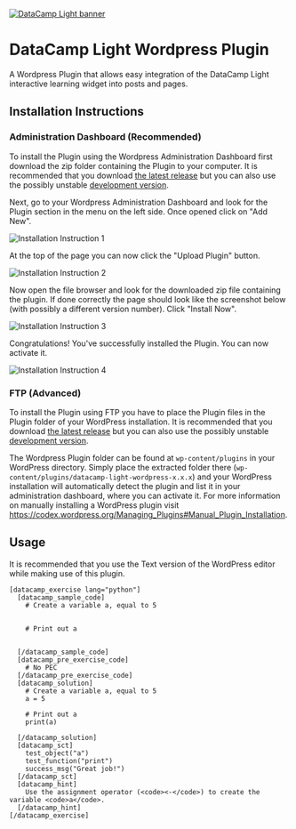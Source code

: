 [![DataCamp Light banner](http://assets.datacamp.com/img/github/datacamp-light/bannerv3.1.png "Banner")](http://assets.datacamp.com/example/standalone-two-consoles.html)

# DataCamp Light Wordpress Plugin
A Wordpress Plugin that allows easy integration of the DataCamp Light interactive learning widget into posts and pages.

## Installation Instructions

### Administration Dashboard (Recommended)

To install the Plugin using the Wordpress Administration Dashboard first download the zip folder containing the Plugin to your computer. It is recommended that you download [the latest release](../../releases/latest) but you can also use the possibly unstable [development version](../../archive/master.zip).

Next, go to your Wordpress Administration Dashboard and look for the Plugin section in the menu on the left side. Once opened click on "Add New".

![Installation Instruction 1](http://assets.datacamp.com/img/github/datacamp-light-wordpress/installation_1.png "Installation Instruction 1")

At the top of the page you can now click the "Upload Plugin" button.

![Installation Instruction 2](http://assets.datacamp.com/img/github/datacamp-light-wordpress/installation_2.png "Installation Instruction 2")

Now open the file browser and look for the downloaded zip file containing the plugin. If done correctly the page should look like the screenshot below (with possibly a different version number). Click "Install Now".

![Installation Instruction 3](http://assets.datacamp.com/img/github/datacamp-light-wordpress/installation_3.png "Installation Instruction 3")

Congratulations! You've successfully installed the Plugin. You can now activate it.

![Installation Instruction 4](http://assets.datacamp.com/img/github/datacamp-light-wordpress/installation_4.png "Installation Instruction 4")

### FTP (Advanced)

To install the Plugin using FTP you have to place the Plugin files in the Plugin folder of your WordPress installation. It is recommended that you download [the latest release](../../releases/latest) but you can also use the possibly unstable [development version](../../archive/master.zip). 

The Wordpress Plugin folder can be found at `wp-content/plugins` in your WordPress directory. Simply place the extracted folder there (`wp-content/plugins/datacamp-light-wordpress-x.x.x`) and your WordPress installation will automatically detect the plugin and list it in your administration dashboard, where you can activate it. For more information on manually installing a WordPress plugin visit https://codex.wordpress.org/Managing_Plugins#Manual_Plugin_Installation.

## Usage

It is recommended that you use the Text version of the WordPress editor while making use of this plugin. 

```
[datacamp_exercise lang="python"]
  [datacamp_sample_code]
    # Create a variable a, equal to 5


    # Print out a


  [/datacamp_sample_code]
  [datacamp_pre_exercise_code]
    # No PEC
  [/datacamp_pre_exercise_code]
  [datacamp_solution]
    # Create a variable a, equal to 5
    a = 5

    # Print out a
    print(a)

  [/datacamp_solution]
  [datacamp_sct]
    test_object("a")
    test_function("print")
    success_msg("Great job!")
  [/datacamp_sct]
  [datacamp_hint]
    Use the assignment operator (<code><-</code>) to create the variable <code>a</code>.
  [/datacamp_hint]
[/datacamp_exercise]
```
